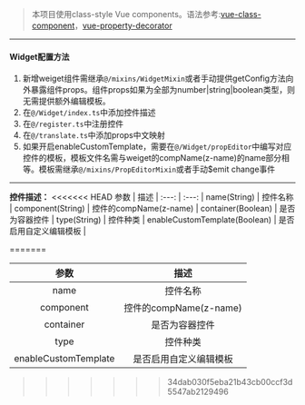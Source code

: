 >本项目使用class-style Vue components。语法参考:[vue-class-component](https://github.com/vuejs/vue-class-component)，[vue-property-decorator](https://github.com/kaorun343/vue-property-decorator)
* * *

#### Widget配置方法

1. 新增weiget组件需继承`@/mixins/WidgetMixin`或者手动提供getConfig方法向外暴露组件props。组件props如果为全部为number|string|boolean类型，则无需提供额外编辑模板。
1. 在`@/Widget/index.ts`中添加控件描述
1. 在`@/register.ts`中注册控件
1. 在`@/translate.ts`中添加props中文映射
1. 如果开启enableCustomTemplate，需要在`@/Widget/propEditor`中编写对应控件的模板，模板文件名需与weiget的compName(z-name)的name部分相等。模板需继承`@/mixins/PropEditorMixin`或者手动$emit change事件

* * *

**控件描述：**
<<<<<<< HEAD
 参数 | 描述 |
 :---: | :---: |
name(String) | 控件名称 |
component(String) | 控件的compName(z-name) |
container(Boolean) | 是否为容器控件 |
type(String) | 控件种类 |
enableCustomTemplate(Boolean) | 是否启用自定义编辑模板 |

=======

| 参数 | 描述 |
| :--------: | :--------:|
| name | 控件名称 |
| component | 控件的compName(z-name) |
| container | 是否为容器控件 |
| type | 控件种类 |
| enableCustomTemplate | 是否启用自定义编辑模板 |
>>>>>>> 34dab030f5eba21b43cb00ccf3d5547ab2129496
